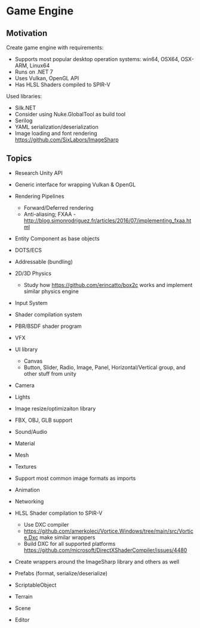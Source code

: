 # Game Engine


## Motivation

Create game engine with requirements:
- Supports most popular desktop operation systems: win64, OSX64, OSX-ARM, Linux64
- Runs on .NET 7
- Uses Vulkan, OpenGL API
- Has HLSL Shaders compiled to SPIR-V


Used libraries:
- Silk.NET
- Consider using Nuke.GlobalTool as build tool
- Serilog
- YAML serialization/deserialization
- Image loading and font rendering https://github.com/SixLabors/ImageSharp


## Topics

- Research Unity API
- Generic interface for wrapping Vulkan & OpenGL
- Rendering Pipelines
    - Forward/Deferred rendering
    - Anti-aliasing; FXAA - http://blog.simonrodriguez.fr/articles/2016/07/implementing_fxaa.html
- Entity Component as base objects
- DOTS/ECS
- Addressable (bundling)
- 2D/3D Physics
    - Study how https://github.com/erincatto/box2c works and implement similar physics engine
- Input System
- Shader compilation system
- PBR/BSDF shader program
- VFX
- UI library
    - Canvas
    - Button, Slider, Radio, Image, Panel, Horizontal/Vertical group, and other stuff from unity
- Camera
- Lights
- Image resize/optimizaiton library
- FBX, OBJ, GLB support
- Sound/Audio
- Material
- Mesh
- Textures
- Support most common image formats as imports
- Animation
- Networking
- HLSL Shader compilation to SPIR-V
    - Use DXC compiler
    - https://github.com/amerkoleci/Vortice.Windows/tree/main/src/Vortice.Dxc make similar wrappers
    - Build DXC for all supported platforms https://github.com/microsoft/DirectXShaderCompiler/issues/4480
- Create wrappers around the ImageSharp library and others as well
- Prefabs (format, serialize/deserialize)
- ScriptableObject
- Terrain
- Scene


- Editor